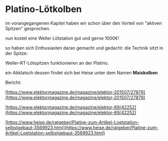 # Platino-Lötkolben

im vorangegangenen Kapitel haben wir schon über den Vorteil von "aktiven Spitzen" gesprochen. 

nun kostet eine Weller Lötstation gut und gerne 1000€!

so haben sich Enthusiasten daran gemacht und gedacht: die Technik sitzt in der Spitze:

Weller-RT-Lötspitzen funktionieren an der Platino.

ein Abklatsch dessen findet sich bei Heise unter dem Namen **Maiskolben**

Bericht:

[https://www.elektormagazine.de/magazine/elektor-201507/27879](https://www.elektormagazine.de/magazine/elektor-201507/27879)

[https://www.elektormagazine.de/magazine/elektor-69/42252](https://www.elektormagazine.de/magazine/elektor-69/42252)

[https://www.heise.de/ratgeber/Platine-zum-Artikel-Loetstation-selbstgebaut-3569923.html](https://www.heise.de/ratgeber/Platine-zum-Artikel-Loetstation-selbstgebaut-3569923.html)
